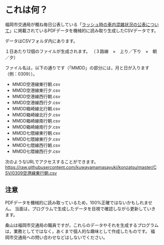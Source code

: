 # これは何？

福岡市交通局が概ね毎日公表している「[ラッシュ時の車内混雑状況の公表について](https://subway.city.fukuoka.lg.jp/topics/detail.php?id=1006)」に掲載されているPDFデータを機械的に読み取り生成したCSVデータです。

データはCSVフォルダ内にあります。

１日あたり12個のファイルが生成されます。
（３路線　×　上り／下り　×　朝／夕）

ファイル名は，以下の通りです（「MMDD」の部分には，月と日が入ります（例：0309））。
- MMDD空港線東行朝.csv
- MMDD空港線東行夕.csv
- MMDD空港線西行朝.csv
- MMDD空港線西行夕.csv
- MMDD箱崎線北行朝.csv
- MMDD箱崎線北行夕.csv
- MMDD箱崎線南行朝.csv
- MMDD箱崎線南行夕.csv
- MMDD七隈線東行朝.csv
- MMDD七隈線東行夕.csv
- MMDD七隈線西行朝.csv
- MMDD七隈線西行夕.csv

次のようなURLでアクセスすることができます。
https://raw.githubusercontent.com/kuwayamamasayuki/konzatsu/master/CSV/0309空港線東行朝.csv



## 注意

PDFデータを機械的に読み取っているため，100%正確ではないかもしれません。
当面は，プログラムで生成したデータを目視で確認しながら更新していきます。

桑山は福岡市交通局の職員ですが，これらのデータやそれを生成するプログラムは，業務としてではなく，あくまで個人的な趣味として作成したものです。
福岡市交通局への問い合わせなどはしないでください。
